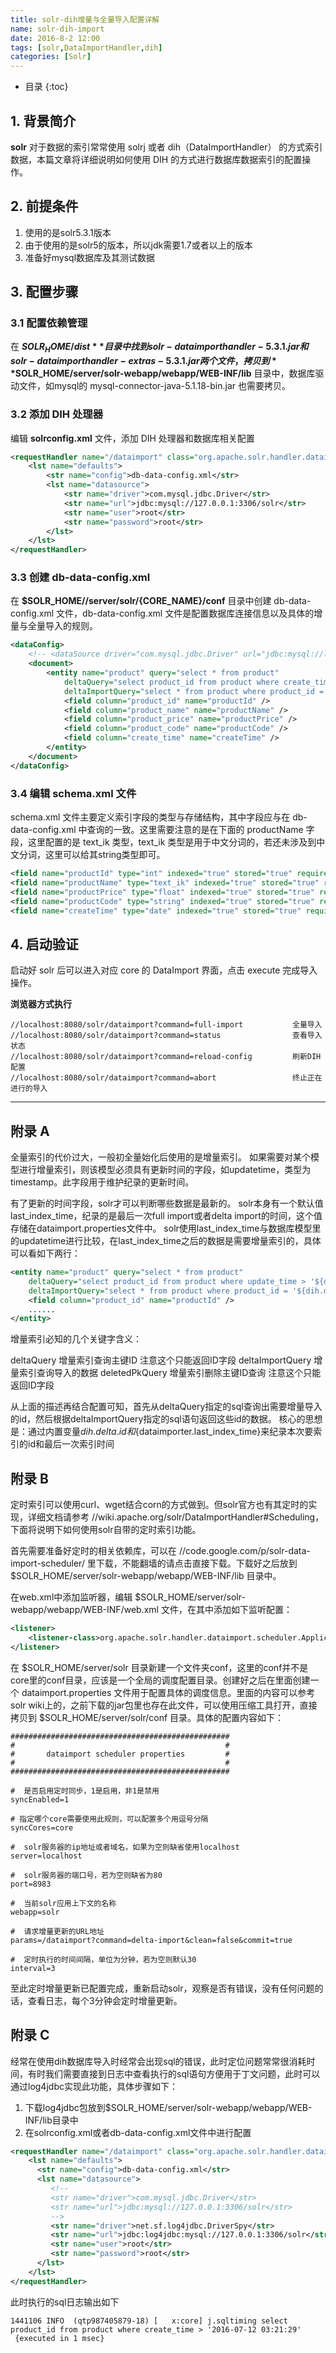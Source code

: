 ```yaml
---
title: solr-dih增量与全量导入配置详解
name: solr-dih-import
date: 2016-8-2 12:00
tags: [solr,DataImportHandler,dih]
categories: [Solr]
---
```


* 目录
{:toc}

## 1. 背景简介

**solr** 对于数据的索引常常使用 solrj 或者 dih（DataImportHandler） 的方式索引数据，本篇文章将详细说明如何使用 DIH 的方式进行数据库数据索引的配置操作。

## 2. 前提条件

1. 使用的是solr5.3.1版本
2. 由于使用的是solr5的版本，所以jdk需要1.7或者以上的版本
3. 准备好mysql数据库及其测试数据


## 3. 配置步骤

### 3.1 配置依赖管理

在 **$SOLR_HOME/dist** 目录中找到 solr-dataimporthandler-5.3.1.jar 和 solr-dataimporthandler-extras-5.3.1.jar两个文件，拷贝到 **$SOLR_HOME/server/solr-webapp/webapp/WEB-INF/lib** 目录中，数据库驱动文件，如mysql的 mysql-connector-java-5.1.18-bin.jar 也需要拷贝。

### 3.2 添加 DIH 处理器

编辑 **solrconfig.xml** 文件，添加 DIH 处理器和数据库相关配置

```xml
<requestHandler name="/dataimport" class="org.apache.solr.handler.dataimport.DataImportHandler">
    <lst name="defaults">
        <str name="config">db-data-config.xml</str>
        <lst name="datasource">
            <str name="driver">com.mysql.jdbc.Driver</str>
            <str name="url">jdbc:mysql://127.0.0.1:3306/solr</str>
            <str name="user">root</str>
            <str name="password">root</str>
        </lst>
    </lst>
</requestHandler>
```

### 3.3 创建 db-data-config.xml

在 **$SOLR_HOME//server/solr/{CORE_NAME}/conf** 目录中创建 db-data-config.xml 文件，db-data-config.xml 文件是配置数据库连接信息以及具体的增量与全量导入的规则。

```xml
<dataConfig>
    <!-- <dataSource driver="com.mysql.jdbc.Driver" url="jdbc:mysql://localhost:3306/solr" user="root" password="root"/> -->
    <document>
        <entity name="product" query="select * from product"
            deltaQuery="select product_id from product where create_time > '${dataimporter.last_index_time}'"
            deltaImportQuery="select * from product where product_id = '${dih.delta.product_id}'">
            <field column="product_id" name="productId" />
            <field column="product_name" name="productName" />
            <field column="product_price" name="productPrice" />
            <field column="product_code" name="productCode" />
            <field column="create_time" name="createTime" />
        </entity>
    </document>
</dataConfig>
```

### 3.4 编辑 schema.xml 文件

schema.xml 文件主要定义索引字段的类型与存储结构，其中字段应与在 db-data-config.xml 中查询的一致。这里需要注意的是在下面的 productName 字段，这里配置的是 text_ik 类型，text_ik 类型是用于中文分词的，若还未涉及到中文分词，这里可以给其string类型即可。

```xml
<field name="productId" type="int" indexed="true" stored="true" required="true" multiValued="false" />
<field name="productName" type="text_ik" indexed="true" stored="true" required="true" multiValued="false" termVectors="true" />
<field name="productPrice" type="float" indexed="true" stored="true" required="true" multiValued="false" />
<field name="productCode" type="string" indexed="true" stored="true" required="true" multiValued="false" termVectors="true" />
<field name="createTime" type="date" indexed="true" stored="true" required="true" multiValued="false" />
```

## 4. 启动验证

启动好 solr 后可以进入对应 core 的 DataImport 界面，点击 execute 完成导入操作。

**浏览器方式执行**

```
//localhost:8080/solr/dataimport?command=full-import           全量导入
//localhost:8080/solr/dataimport?command=status                查看导入状态
//localhost:8080/solr/dataimport?command=reload-config         刷新DIH配置
//localhost:8080/solr/dataimport?command=abort                 终止正在进行的导入
```

***

## 附录 A

全量索引的代价过大，一般初全量始化后使用的是增量索引。
如果需要对某个模型进行增量索引，则该模型必须具有更新时间的字段，如updatetime，类型为timestamp。此字段用于维护纪录的更新时间。

有了更新的时间字段，solr才可以判断哪些数据是最新的。
solr本身有一个默认值last_index_time，纪录的是最后一次full import或者delta import的时间，这个值存储在dataimport.properties文件中。
solr使用last_index_time与数据库模型里的updatetime进行比较，在last_index_time之后的数据是需要增量索引的，具体可以看如下两行：

```xml
<entity name="product" query="select * from product"
    deltaQuery="select product_id from product where update_time > '${dataimporter.last_index_time}'"
    deltaImportQuery="select * from product where product_id = '${dih.delta.product_id}'">
    <field column="product_id" name="productId" />
    ......
</entity>
```

增量索引必知的几个关键字含义：

deltaQuery 增量索引查询主键ID 注意这个只能返回ID字段
deltaImportQuery 增量索引查询导入的数据
deletedPkQuery 增量索引删除主键ID查询 注意这个只能返回ID字段

从上面的描述再结合配置可知，首先从deltaQuery指定的sql查询出需要增量导入的id，然后根据deltaImportQuery指定的sql语句返回这些id的数据。
核心的思想是：通过内置变量${dih.delta.id}和${dataimporter.last_index_time}来纪录本次要索引的id和最后一次索引时间

## 附录 B

定时索引可以使用curl、wget结合corn的方式做到。但solr官方也有其定时的实现，详细文档请参考 //wiki.apache.org/solr/DataImportHandler#Scheduling，下面将说明下如何使用solr自带的定时索引功能。

首先需要准备好定时的相关依赖库，可以在 //code.google.com/p/solr-data-import-scheduler/ 里下载，不能翻墙的请点击直接下载。下载好之后放到 $SOLR_HOME/server/solr-webapp/webapp/WEB-INF/lib 目录中。

在web.xml中添加监听器，编辑 $SOLR_HOME/server/solr-webapp/webapp/WEB-INF/web.xml 文件，在其中添加如下监听配置：

```xml
<listener>
    <listener-class>org.apache.solr.handler.dataimport.scheduler.ApplicationListener</listener-class>
</listener>
```

在 $SOLR_HOME/server/solr 目录新建一个文件夹conf，这里的conf并不是core里的conf目录，应该是一个全局的调度配置目录。创建好之后在里面创建一个 dataimport.properties 文件用于配置具体的调度信息。里面的内容可以参考solr wiki上的，之前下载的jar包里也存在此文件，可以使用压缩工具打开，直接拷贝到 $SOLR_HOME/server/solr/conf 目录。具体的配置内容如下：

```
#################################################
#                                               #
#       dataimport scheduler properties         #
#                                               #
#################################################

#  是否启用定时同步，1是启用，非1是禁用
syncEnabled=1

# 指定哪个core需要使用此规则，可以配置多个用逗号分隔
syncCores=core

#  solr服务器的ip地址或者域名，如果为空则缺省使用localhost
server=localhost

#  solr服务器的端口号，若为空则缺省为80
port=8983

#  当前solr应用上下文的名称
webapp=solr

#  请求增量更新的URL地址
params=/dataimport?command=delta-import&clean=false&commit=true

#  定时执行的时间间隔，单位为分钟，若为空则默认30
interval=3
```

至此定时增量更新已配置完成，重新启动solr，观察是否有错误，没有任何问题的话，查看日志，每个3分钟会定时增量更新。

## 附录 C

经常在使用dih数据库导入时经常会出现sql的错误，此时定位问题常常很消耗时间，有时我们需要直接到日志中查看执行的sql语句方便用于丁文问题，此时可以通过log4jdbc实现此功能，具体步骤如下：

1. 下载log4jdbc包放到$SOLR_HOME/server/solr-webapp/webapp/WEB-INF/lib目录中
2. 在solrconfig.xml或者db-data-config.xml文件中进行配置

```xml
<requestHandler name="/dataimport" class="org.apache.solr.handler.dataimport.DataImportHandler">
    <lst name="defaults">
      <str name="config">db-data-config.xml</str>
      <lst name="datasource">
         <!--
         <str name="driver">com.mysql.jdbc.Driver</str>
         <str name="url">jdbc:mysql://127.0.0.1:3306/solr</str>
         -->
         <str name="driver">net.sf.log4jdbc.DriverSpy</str>
         <str name="url">jdbc:log4jdbc:mysql://127.0.0.1:3306/solr</str>
         <str name="user">root</str>
         <str name="password">root</str>
      </lst>
    </lst>
</requestHandler>
```

此时执行的sql日志输出如下

```
1441106 INFO  (qtp987405879-18) [   x:core] j.sqltiming select product_id from product where create_time > '2016-07-12 03:21:29' 
 {executed in 1 msec}
```
